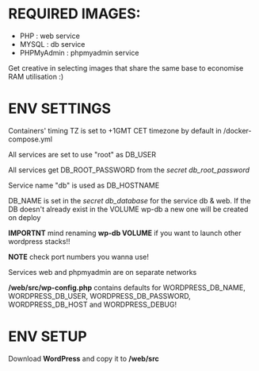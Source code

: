 # REQUIRED IMAGES:

- PHP : web service
- MYSQL : db service
- PHPMyAdmin : phpmyadmin service

Get creative in selecting images that share the same base to economise RAM utilisation :) 

# ENV SETTINGS

Containers' timing TZ is set to +1GMT CET timezone by default in /docker-compose.yml

All services are set to use "root" as DB_USER

All services get DB_ROOT_PASSWORD from the *secret db_root_password*

Service name "db" is used as DB_HOSTNAME

DB_NAME is set in the *secret db_database* for the service db & web. If the DB doesn't already exist in the VOLUME wp-db a new one will be created on deploy

**IMPORTNT** mind renaming **wp-db VOLUME** if you want to launch other wordpress stacks!!

**NOTE** check port numbers you wanna use!

Services web and phpmyadmin are on separate networks

**/web/src/wp-config.php** contains defaults for WORDPRESS_DB_NAME, WORDPRESS_DB_USER, WORDPRESS_DB_PASSWORD, WORDPRESS_DB_HOST and WORDPRESS_DEBUG!

# ENV SETUP

Download **WordPress** and copy it to **/web/src**

